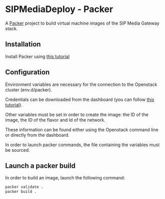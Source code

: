 # SIPMediaDeploy - Packer

A [Packer](https://www.packer.io/docs) project to build virtual machine images of the SIP Media Gateway stack.


## Installation

Install Packer using [this tutorial](https://learn.hashicorp.com/tutorials/packer/get-started-install-cli)


## Configuration

Environment variables are necessary for the connection to the Openstack cluster (env.d/packer).

Credentials can be downloaded from the dashboard (you can follow [this tutorial](https://docs.openstack.org/newton/user-guide/common/cli-set-environment-variables-using-openstack-rc.html)).

Other variables must be set in order to create the image: the ID of the image, the ID of the flavor and Id of the network.

These information can be found either using the Openstack command line or directly from the dashboard.

In order to launch packer commands, the file containing the variables must be
sourced.


## Launch a packer build

In order to build an image, launch the following command:

```bash
packer validate .
packer build .
```
